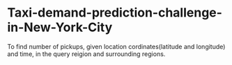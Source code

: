 # Taxi-demand-prediction-challenge-in-New-York-City
To find number of pickups, given location cordinates(latitude and longitude) and time, in the query reigion and surrounding regions.
